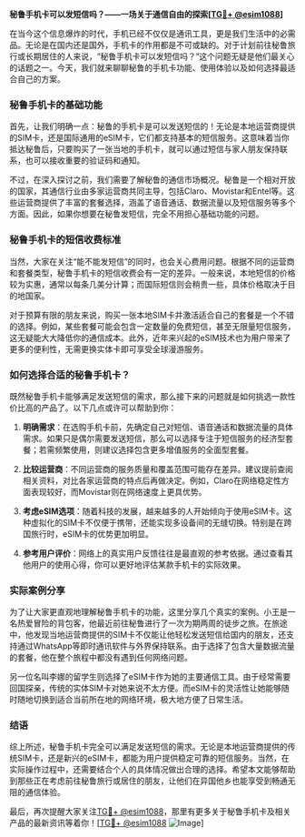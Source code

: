 **秘鲁手机卡可以发短信吗？——一场关于通信自由的探索[[TG💪+ @esim1088](https://t.me/s/esim1088)]**

在当今这个信息爆炸的时代，手机已经不仅仅是通讯工具，更是我们生活中的必需品。无论是在国内还是国外，手机卡的作用都是不可或缺的。对于计划前往秘鲁旅行或长期居住的人来说，“秘鲁手机卡可以发短信吗？”这个问题无疑是他们最关心的话题之一。今天，我们就来聊聊秘鲁的手机卡功能、使用体验以及如何选择最适合自己的方案。

### 秘鲁手机卡的基础功能

首先，让我们明确一点：秘鲁的手机卡是可以发送短信的！无论是本地运营商提供的SIM卡，还是国际通用的eSIM卡，它们都支持基本的短信服务。这意味着当你抵达秘鲁后，只要购买了一张当地的手机卡，就可以通过短信与家人朋友保持联系，也可以接收重要的验证码和通知。

不过，在深入探讨之前，我们需要了解秘鲁的通信市场概况。秘鲁是一个相对开放的国家，其通信行业由多家运营商共同主导，包括Claro、Movistar和Entel等。这些运营商提供了丰富的套餐选择，涵盖了语音通话、数据流量以及短信服务等多个方面。因此，如果你想要在秘鲁发短信，完全不用担心基础功能的问题。

### 秘鲁手机卡的短信收费标准

当然，大家在关注“能不能发短信”的同时，也会关心费用问题。根据不同的运营商和套餐类型，秘鲁手机卡的短信收费会有一定的差异。一般来说，本地短信的价格较为实惠，通常以每条几美分计算；而国际短信则会稍贵一些，具体价格取决于目的地国家。

对于预算有限的朋友来说，购买一张本地SIM卡并激活适合自己的套餐是一个不错的选择。例如，某些套餐可能会包含一定数量的免费短信，甚至无限量短信服务，这无疑能大大降低你的通信成本。此外，近年来兴起的eSIM技术也为用户带来了更多的便利性，无需更换实体卡即可享受全球漫游服务。

### 如何选择合适的秘鲁手机卡？

既然秘鲁手机卡能够满足发送短信的需求，那么接下来的问题就是如何挑选一款性价比高的产品了。以下几点或许可以帮助到你：

1. **明确需求**：在选购手机卡前，先确定自己对短信、语音通话和数据流量的具体需求。如果只是偶尔需要发送短信，那么可以选择专注于短信服务的经济型套餐；若需频繁使用，则建议选择包含更多增值服务的全面型套餐。
   
2. **比较运营商**：不同运营商的服务质量和覆盖范围可能存在差异。建议提前查阅相关资料，对比各家运营商的特点后再做决定。例如，Claro在网络稳定性方面表现较好，而Movistar则在网络速度上更具优势。

3. **考虑eSIM选项**：随着科技的发展，越来越多的人开始倾向于使用eSIM卡。这种虚拟化的SIM卡不仅便于携带，还能实现多设备间的无缝切换。特别是在跨国旅行时，eSIM卡的优势更加明显。

4. **参考用户评价**：网络上的真实用户反馈往往是最直观的参考依据。通过查看其他用户的使用心得，你可以更好地评估某款手机卡的实际效果。

### 实际案例分享

为了让大家更直观地理解秘鲁手机卡的功能，这里分享几个真实的案例。小王是一名热爱冒险的背包客，他最近前往秘鲁进行了一次为期两周的徒步之旅。在旅途中，他发现当地运营商提供的SIM卡不仅能让他轻松发送短信给国内的朋友，还支持通过WhatsApp等即时通讯软件与外界保持联系。由于选择了包含大量数据流量的套餐，他在整个旅程中都没有遇到任何网络问题。

另一位名叫李娜的留学生则选择了eSIM卡作为她的主要通信工具。由于经常需要回国探亲，传统的实体SIM卡对她来说不太方便。而eSIM卡的灵活性让她能够随时随地切换到适合当前所在地的网络环境，极大地方便了日常生活。

### 结语

综上所述，秘鲁手机卡完全可以满足发送短信的需求。无论是本地运营商提供的传统SIM卡，还是新兴的eSIM卡，都能为用户提供稳定可靠的短信服务。当然，在实际操作过程中，还需要结合个人的具体情况做出合理的选择。希望本文能够帮助到那些正在考虑前往秘鲁旅行或居住的朋友，让他们在异国他乡也能享受到畅通无阻的通信体验。

最后，再次提醒大家关注[TG💪+ @esim1088](https://t.me/s/esim1088)，那里有更多关于秘鲁手机卡及相关产品的最新资讯等着你！[[TG💪+ @esim1088](https://t.me/s/esim1088) ![Image](https://i.postimg.cc/4NQfJmqS/Snipaste-2025-05-13-00-14-12.png)]